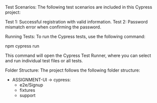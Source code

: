 Test Scenarios:
The following test scenarios are included in this Cypress project:

 Test 1: Successful registration with valid information.
 Test 2: Password mismatch error when confirming the password.

Running Tests:
To run the Cypress tests, use the following command:

npm cypress run

This command will open the Cypress Test Runner, where you can select and run individual test files or all tests.

Folder Structure:
The project follows the following folder structure:
- ASSIGNMENT-UI -> cypress:
  - e2e/Signup
  - fixtures
  - support
